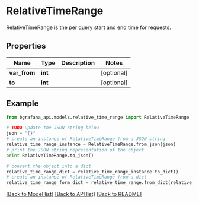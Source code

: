 # RelativeTimeRange

RelativeTimeRange is the per query start and end time for requests.

## Properties
Name | Type | Description | Notes
------------ | ------------- | ------------- | -------------
**var_from** | **int** |  | [optional] 
**to** | **int** |  | [optional] 

## Example

```python
from bgrafana_api.models.relative_time_range import RelativeTimeRange

# TODO update the JSON string below
json = "{}"
# create an instance of RelativeTimeRange from a JSON string
relative_time_range_instance = RelativeTimeRange.from_json(json)
# print the JSON string representation of the object
print RelativeTimeRange.to_json()

# convert the object into a dict
relative_time_range_dict = relative_time_range_instance.to_dict()
# create an instance of RelativeTimeRange from a dict
relative_time_range_form_dict = relative_time_range.from_dict(relative_time_range_dict)
```
[[Back to Model list]](../README.md#documentation-for-models) [[Back to API list]](../README.md#documentation-for-api-endpoints) [[Back to README]](../README.md)


